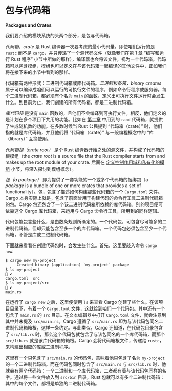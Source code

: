 # 包与代码箱

**Packages and Crates**


我们要介绍的模块系统的头两个部分，是包与代码箱。

*代码箱，crate* 是 Rust 编译器一次要考虑的最小代码量。即使咱们运行的是 `rustc` 而不是 `cargo`，并只传递了一个源代码文件（就像我们在第 1 章 “编写和运行 Rust 程序” 小节中所做的那样），编译器也会将该文件，视为一个代码箱。代码箱可以包含模组，模组也可以定义在与该代码箱一起编译的其他文件中，正如我们将在接下来的小节中看到的那样。

代码箱有两种形式：二进制代码箱或库代码箱。*二进制板条箱，binary creates* 属于可以编译成咱们可以运行的可执行文件的程序，例如命令行程序或服务器。每个二进制代码箱，都必须有个名为 `main` 的函数，定义出可执行文件运行时会发生什么。到目前为止，我们创建的所有代码箱，都是二进制代码箱。

*库代码箱* 是没有 `main` 函数的，且他们不会编译到可执行文件。相反，他们定义的是计划在多个项目下共用的功能。比如在 [第二章](Ch02_Programming_a_Guessing_Game.md#生成随机数) 中用到的 `rand` 代码箱，就提供了生成随机数的功能。在多数时候当 Rust 公民提到 “代码箱（crate）” 时，他们指的就是库代码箱，并且他们将 “代码箱（crate）” 与一般编程概念中的 “库（library）” 互换使用。

*代码箱根（crate root）* 是个 Rust 编译器开始之处的源文件，并构成了代码箱的根模组（the *crate root* is a source file that the Rust compiler starts from and makes up the root module of your crate. 后面在 [定义控制作用域和私有化的模组](#定义控制作用域和隐私的模组) 小节，将深入探讨到模组概念）。

*包（a package）* 即为提供了一套功能的一个或多个代码箱的捆绑包（a *package* is a bundle of one or more crates that provides a set of functionality）。包，包含了描述如何构建那些代码箱的一个 `Cargo.toml` 文件。Cargo 本身实际上就是，包含了前面曾用于构建代码的命令行工具二进制代码箱的包。Cargo 包还包含了一个该二进制代码箱所依赖的库代码箱。别的项目便可依靠这个 Cargo 库代码箱，来运用与 Cargo 命令行工具，所用到的同样逻辑。

代码包能包含些什么，是由数条规则所确定的。一个代码包，可包含尽可能多的二进制代码箱，但却只能包含至多一个的库代码箱。一个代码包必须包含至少一个代码箱，不管是库或二进制代码箱。

下面就来看看在创建代码包时，会发生些什么。首先，这里要敲入命令 `cargo new`:

```console
$ cargo new my-project
     Created binary (application) `my-project` package
$ ls my-project                                                                            ✔
Cargo.toml  src
$ ls my-project/src                                                                        ✔
main.rs
```

在运行了 `cargo new` 之后，这里便使用 `ls` 来查看 Cargo 创建了些什么。在该项目目录下，有着一个 `Cargo.toml` 文件，这就给到咱们一个代码包。其中还有一个包含了 `main.rs` 的 `src` 目录。在文本编辑器中打开 `Cargo.toml` 文件，就会注意到其中并未提及 `src/main.rs`。Cargo 遵循了 `src/main.rs` 即为与该代码包同名二进制代码箱箱根，这样一条约定。与此类似，Cargo 还知道，在代码包目录包含了 `src/lib.rs` 时，那么这个代码包就包含了与该包同名的一个库代码箱，而那个 `src/lib.rs` 就是该库代码箱的箱根。Cargo 会将代码箱根文件，传递给 `rustc`，来构建出相应的库或二进制程序。

这里有一个只包含了 `src/main.rs` 的代码包，意味着他只包含了名为 `my-project` 的一个二进制代码箱。而在代码包同时包含了 `src/main.rs` 与 `src/lib.rs` 时，他就会有两个代码箱：一个二进制和一个库代码箱，二者都有着与该代码包同样的名字。通过将一些文件放入到 `src/bin` 目录，Rust 包就可以有多个二进制代码箱：其中的每个文件，都将是单独的二进制代码箱。



